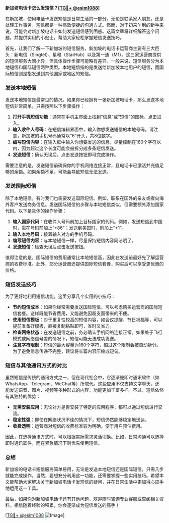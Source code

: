 **新加坡电话卡怎么发短信？[[TG💪+ @esim1088](https://t.me/s/esim1088)]**

在新加坡，使用电话卡发送短信是日常生活的一部分。无论是联系家人朋友，还是处理工作事务，短信都是一种高效便捷的沟通方式。然而，对于初来乍到的新手来说，可能会对新加坡电话卡如何发送短信感到困惑。这篇文章将详细解答这个问题，并提供实用的小贴士，帮助大家轻松掌握短信发送技巧。

首先，让我们了解一下新加坡的短信服务。新加坡的电话卡运营商主要有三大巨头：新电信（Singtel）、星和（StarHub）以及第一通（M1）。这三家运营商提供的短信服务大同小异，但具体操作步骤可能略有差异。一般来说，短信服务分为本地短信和国际短信两种类型。本地短信指的是发送给新加坡本地用户的短信，而国际短信则是指发送到其他国家或地区的短信。

### **发送本地短信**
发送本地短信是最常见的情况。如果你已经拥有一张新加坡电话卡，那么发送本地短信非常简单。只需按照以下步骤操作：

1. **打开手机短信功能**：通常在手机主界面上找到“信息”或“短信”的图标，点击进入。
2. **输入收件人号码**：在短信编辑界面中，输入你想发送短信的本地号码。请注意，新加坡的手机号码通常以“6”开头，共8位数字。
3. **编写短信内容**：在输入框中输入你想要发送的信息，尽量控制在160个字符以内，因为超过这个长度可能会被拆分成多条短信发送。
4. **发送短信**：确认无误后，点击发送按钮即可完成操作。

需要注意的是，发送短信前确保你的手机网络连接正常，且电话卡已激活并充值足够的余额。如果余额不足，可能会导致短信无法发送。

### **发送国际短信**
除了本地短信，有时我们也需要发送国际短信。例如，联系在国外的亲友或者向海外客户发送商务信息。发送国际短信的步骤与本地短信类似，但需要额外添加国家代码。以下是具体的操作步骤：

1. **输入国家代码**：在收件人号码前加上目标国家的代码。例如，发送短信到中国时，需在号码前加上“+86”；发送到美国时，则加上“+1”。
2. **输入本地号码**：接着输入对方的手机号码。
3. **编写短信内容**：与本地短信一样，尽量保持短信内容简洁明了。
4. **发送短信**：检查无误后点击发送按钮。

值得注意的是，国际短信的费用通常比本地短信高，因此在发送前最好先了解运营商的收费标准。此外，部分运营商还提供国际短信套餐，购买后可以享受更优惠的价格。

### **短信发送技巧**
为了更好地利用短信功能，这里分享几个实用的小技巧：

- **节约短信成本**：如果你经常需要发送国际短信，可以考虑购买运营商的国际短信套餐。这样既能节省费用，又能避免因超支而带来的不便。
- **使用短信模板**：对于重复性较高的短信内容，如会议提醒、节日祝福等，可以提前准备好模板，直接复制粘贴即可，省时又省力。
- **检查网络状态**：在发送短信之前，务必确认手机网络连接正常。如果处于飞行模式或网络信号差的情况下，短信可能无法成功发送。
- **注意字符限制**：短信的最大容量为160个字符，超过这个限制会被自动拆分。为了避免信息传递不完整，建议将长篇内容压缩成短句。

### **短信与其他通讯方式的对比**
虽然短信是传统的通讯方式之一，但在现代社会中，它逐渐被即时通讯软件（如WhatsApp、Telegram、WeChat等）所取代。这些应用不仅支持文字聊天，还能发送语音、图片、视频等多种形式的内容，功能更加丰富多样。不过，短信依然有其独特的优势：

- **无需安装应用**：无论对方是否安装了特定的应用程序，都可以通过短信进行交流。
- **稳定性强**：即使在网络状况不佳的情况下，短信仍然能够稳定地送达。
- **收费透明**：运营商对短信的收费标准较为明确，便于用户预估费用。

因此，在选择通讯方式时，可以根据实际需求灵活切换。比如，日常沟通可以选择即时通讯软件，而在紧急情况下则优先使用短信。

### **总结**
新加坡的电话卡短信服务简单易用，无论是发送本地短信还是国际短信，只需几步就能完成操作。当然，要想充分利用这一功能，还需要掌握一些实用技巧。希望本文能帮助大家解决关于新加坡电话卡发短信的疑问，并在日常生活中更加得心应手地运用这一工具。

最后，如果你对新加坡电话卡还有其他问题，欢迎随时咨询专业客服或查阅相关资料。相信随着经验的积累，你会逐渐成为短信发送的高手！

[[TG💪+ @esim1088](https://t.me/s/esim1088) ![Image](https://i.postimg.cc/4NQfJmqS/Snipaste-2025-05-13-00-14-12.png)]